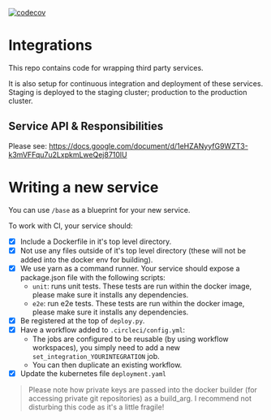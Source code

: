 [![codecov](https://codecov.io/gh/PassFort/integrations/branch/staging/graph/badge.svg?token=NGQIrOfkch)](https://codecov.io/gh/PassFort/integrations)

# Integrations

This repo contains code for wrapping third party services.

It is also setup for continuous integration and deployment of these services. Staging is deployed to the staging cluster; production to the production cluster.

## Service API & Responsibilities

Please see: https://docs.google.com/document/d/1eHZANyyfG9WZT3-k3mVFFqu7u2LxpkmLweQej8710lU

# Writing a new service

You can use `/base` as a blueprint for your new service.

To work with CI, your service should: 

- [x] Include a Dockerfile in it's top level directory.
- [x] Not use any files outside of it's top level directory (these will not be added into the docker env for building).
- [x] We use yarn as a command runner. Your service should expose a package.json file with the following scripts:
    - `unit`: runs unit tests. These tests are run within the docker image, please make sure it installs any dependencies.
    - `e2e`: run e2e tests. These tests are run within the docker image, please make sure it installs any dependencies.
- [x] Be registered at the top of `deploy.py`.
- [x] Have a workflow added to `.circleci/config.yml`:
    - The jobs are configured to be reusable (by using workflow workspaces), you simply need to add a new `set_integration_YOURINTEGRATION` job.
    - You can then duplicate an existing workflow.
- [x] Update the kubernetes file `deployment.yaml`

> Please note how private keys are passed into the docker builder (for accessing private git repositories) as a build_arg. I recommend not disturbing this code as it's a little fragile! 
